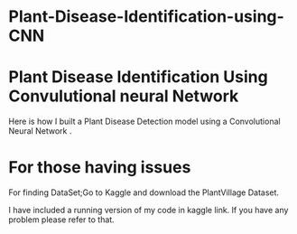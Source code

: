 # Plant-Disease-Identification-using-CNN
# Plant Disease Identification Using Convulutional neural Network

Here is how I built a Plant Disease Detection model using a Convolutional Neural Network .

# For those having issues

For finding DataSet;Go to Kaggle and download the PlantVillage Dataset.

I have included a running version of my code in kaggle link. If you have any problem please refer to that. 
